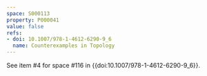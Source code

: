 ```yaml
---
space: S000113
property: P000041
value: false
refs:
- doi: 10.1007/978-1-4612-6290-9_6
  name: Counterexamples in Topology
---
```


See item #4 for space #116 in {{doi:10.1007/978-1-4612-6290-9_6}}.
